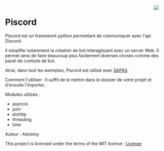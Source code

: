 <img src="https://discordapp.com/assets/e05ead6e6ebc08df9291738d0aa6986d.png" align="right" />

# Piscord

Piscord est un framework python permettant de communiquer avec l'api Discord.

Il simplifie notamment la création de bot interagissant avec un server Web.
Il permet ainsi de faire beaucoup plus facilement diverses choses comme des panel de controle de bot.

Ainsi, dans tout les exemples, Piscord est utilisé avec [SAPAS](https://github.com/Astremy/SAPAS).

Comment l'utiliser :
Il suffit de le mettre dans le dossier de votre projet et d'ensuite l'importer.

Modules utilisés :
- asyncio
- json
- aiohttp
- threading
- time

Auteur : Astremy

This project is licensed under the terms of the MIT license : [License](https://github.com/Astremy/Piscord/blob/master/LICENSE.md)
